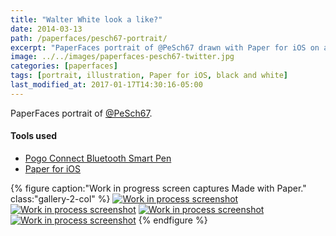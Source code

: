 ```yaml
---
title: "Walter White look a like?"
date: 2014-03-13
path: /paperfaces/pesch67-portrait/
excerpt: "PaperFaces portrait of @PeSch67 drawn with Paper for iOS on an iPad."
image: ../../images/paperfaces-pesch67-twitter.jpg
categories: [paperfaces]
tags: [portrait, illustration, Paper for iOS, black and white]
last_modified_at: 2017-01-17T14:30:16-05:00
---
```


PaperFaces portrait of [@PeSch67](https://twitter.com/PeSch67).

#### Tools used

- [Pogo Connect Bluetooth Smart Pen](https://www.amazon.com/gp/product/B009K448L4/ref=as_li_ss_tl?ie=UTF8&camp=1789&creative=390957&creativeASIN=B009K448L4&linkCode=as2&tag=mademist-20)
- [Paper for iOS](https://paper.bywetransfer.com/)

{% figure caption:"Work in progress screen captures Made with Paper." class:"gallery-2-col" %}
[![Work in process screenshot](../../images/paperfaces-pesch67-process-1-600.jpg)](../../images/paperfaces-pesch67-process-1-lg.jpg)
[![Work in process screenshot](../../images/paperfaces-pesch67-process-2-600.jpg)](../../images/paperfaces-pesch67-process-2-lg.jpg)
[![Work in process screenshot](../../images/paperfaces-pesch67-process-3-600.jpg)](../../images/paperfaces-pesch67-process-3-lg.jpg)
[![Work in process screenshot](../../images/paperfaces-pesch67-process-4-600.jpg)](../../images/paperfaces-pesch67-process-4-lg.jpg)
{% endfigure %}

